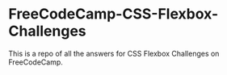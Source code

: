 # FreeCodeCamp-CSS-Flexbox-Challenges
This is a repo of all the answers for CSS Flexbox Challenges on FreeCodeCamp. 
